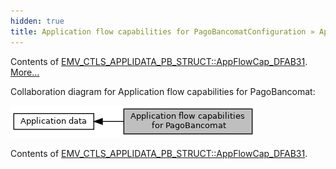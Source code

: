 ```yaml
---
hidden: true
title: Application flow capabilities for PagoBancomatConfiguration » Application data
---
```


Contents of <a href="group___d_e_f___c_o_n_f___a_p_p_l_i.md#a2ecdf1dde8e274003bee99e35551f0e8">EMV_CTLS_APPLIDATA_PB_STRUCT::AppFlowCap_DFAB31</a>. [More\...](#details)

Collaboration diagram for Application flow capabilities for PagoBancomat:

![](group___d_e_f___f_l_o_w___p_b.png)

Contents of <a href="group___d_e_f___c_o_n_f___a_p_p_l_i.md#a2ecdf1dde8e274003bee99e35551f0e8">EMV_CTLS_APPLIDATA_PB_STRUCT::AppFlowCap_DFAB31</a>.
